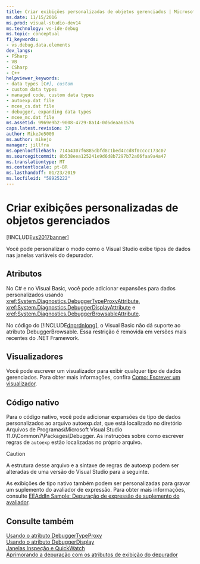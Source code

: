 ```yaml
---
title: Criar exibições personalizadas de objetos gerenciados | Microsoft Docs
ms.date: 11/15/2016
ms.prod: visual-studio-dev14
ms.technology: vs-ide-debug
ms.topic: conceptual
f1_keywords:
- vs.debug.data.elements
dev_langs:
- FSharp
- VB
- CSharp
- C++
helpviewer_keywords:
- data types [C#], custom
- custom data types
- managed code, custom data types
- autoexp.dat file
- mcee_cs.dat file
- debugger, expanding data types
- mcee_mc.dat file
ms.assetid: 9969e9b2-9008-4729-8a14-0d6deaa61576
caps.latest.revision: 37
author: MikeJo5000
ms.author: mikejo
manager: jillfra
ms.openlocfilehash: 714a4307f6885dbfd8c1bed4ccd8f0cccc173c07
ms.sourcegitcommit: 8b538eea125241e9d6d8b7297b72a66faa9a4a47
ms.translationtype: MT
ms.contentlocale: pt-BR
ms.lasthandoff: 01/23/2019
ms.locfileid: "58925222"
---
```

# <a name="create-custom-views-of-managed-objects"></a>Criar exibições personalizadas de objetos gerenciados
[!INCLUDE[vs2017banner](../includes/vs2017banner.md)]

Você pode personalizar o modo como o Visual Studio exibe tipos de dados nas janelas variáveis do depurador.  
  
## <a name="attributes"></a>Atributos  
 No C# e no Visual Basic, você pode adicionar expansões para dados personalizados usando <xref:System.Diagnostics.DebuggerTypeProxyAttribute>, <xref:System.Diagnostics.DebuggerDisplayAttribute> e <xref:System.Diagnostics.DebuggerBrowsableAttribute>.  
  
 No código do [!INCLUDE[dnprdnlong](../includes/dnprdnlong-md.md)], o Visual Basic não dá suporte ao atributo DebuggerBrowsable. Essa restrição é removida em versões mais recentes do .NET Framework.  
  
## <a name="visualizers"></a>Visualizadores  
 Você pode escrever um visualizador para exibir qualquer tipo de dados gerenciados. Para obter mais informações, confira [Como: Escrever um visualizador](../debugger/how-to-write-a-visualizer.md).  
  
## <a name="native-code"></a>Código nativo  
 Para o código nativo, você pode adicionar expansões de tipo de dados personalizados ao arquivo autoexp.dat, que está localizado no diretório Arquivos de Programas\Microsoft Visual Studio 11.0\Common7\Packages\Debugger. As instruções sobre como escrever regras de `autoexp` estão localizadas no próprio arquivo.  
  
> [!CAUTION]
>  A estrutura desse arquivo e a sintaxe de regras de autoexp podem ser alteradas de uma versão do Visual Studio para a seguinte.  
  
 As exibições de tipo nativo também podem ser personalizadas para gravar um suplemento do avaliador de expressão. Para obter mais informações, consulte [EEAddIn Sample: Depuração de expressão de suplemento do avaliador](http://msdn.microsoft.com/d4f6b068-c812-45bc-9ec0-7e0363c4bb9e).  
  
## <a name="see-also"></a>Consulte também  
 [Usando o atributo DebuggerTypeProxy](../debugger/using-debuggertypeproxy-attribute.md)   
 [Usando o atributo DebuggerDisplay](../debugger/using-the-debuggerdisplay-attribute.md)   
 [Janelas Inspeção e QuickWatch](../debugger/watch-and-quickwatch-windows.md)   
 [Aprimorando a depuração com os atributos de exibição do depurador](http://msdn.microsoft.com/library/72bb7aa9-459b-42c4-9163-9312fab4c410)
